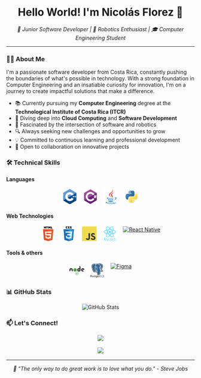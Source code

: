 <h1 align="center">Hello World! I'm Nicolás Florez 👋</h1>

<p align="center">
  <em>🚀 Junior Software Developer | 🤖 Robotics Enthusiast | 🎓 Computer Engineering Student</em>
</p>

---

### 👨‍💻 About Me

I'm a passionate software developer from Costa Rica, constantly pushing the boundaries of what's possible in technology. With a strong foundation in Computer Engineering and an insatiable curiosity for innovation, I'm on a journey to create impactful solutions that make a difference.

- 📚 Currently pursuing my **Computer Engineering** degree at the **Technological Institute of Costa Rica (ITCR)**
- 🌱 Diving deep into **Cloud Computing** and **Software Development**
- 🤖 Fascinated by the intersection of software and robotics
- 🔍 Always seeking new challenges and opportunities to grow
- 💡 Committed to continuous learning and professional development
- 🤝 Open to collaboration on innovative projects

### 🛠️ Technical Skills

<p align="center">
  <h4>Languages</h4>
  <div style="display: flex; flex-wrap: wrap; justify-content: center; gap: 15px;">
    <a href="https://www.w3schools.com/cpp/" target="_blank" rel="noreferrer">
      <img src="https://raw.githubusercontent.com/devicons/devicon/master/icons/cplusplus/cplusplus-original.svg" alt="C++" width="40" height="40"/>
    </a>
    <a href="https://www.w3schools.com/cs/" target="_blank" rel="noreferrer">
      <img src="https://raw.githubusercontent.com/devicons/devicon/master/icons/csharp/csharp-original.svg" alt="C#" width="40" height="40"/>
    </a>
    <a href="https://www.java.com" target="_blank" rel="noreferrer">
      <img src="https://raw.githubusercontent.com/devicons/devicon/master/icons/java/java-original.svg" alt="Java" width="40" height="40"/>
    </a>
    <a href="https://www.python.org" target="_blank" rel="noreferrer">
      <img src="https://raw.githubusercontent.com/devicons/devicon/master/icons/python/python-original.svg" alt="Python" width="40" height="40"/>
    </a>
  </div>

  <h4>Web Technologies</h4>
  <div style="display: flex; flex-wrap: wrap; justify-content: center; gap: 15px;">
    <a href="https://www.w3.org/html/" target="_blank" rel="noreferrer">
      <img src="https://raw.githubusercontent.com/devicons/devicon/master/icons/html5/html5-original-wordmark.svg" alt="HTML5" width="40" height="40"/>
    </a>
    <a href="https://www.w3schools.com/css/" target="_blank" rel="noreferrer">
      <img src="https://raw.githubusercontent.com/devicons/devicon/master/icons/css3/css3-original-wordmark.svg" alt="CSS3" width="40" height="40"/>
    </a>
    <a href="https://developer.mozilla.org/en-US/docs/Web/JavaScript" target="_blank" rel="noreferrer">
      <img src="https://raw.githubusercontent.com/devicons/devicon/master/icons/javascript/javascript-original.svg" alt="JavaScript" width="40" height="40"/>
    </a>
    <a href="https://reactjs.org/" target="_blank" rel="noreferrer">
      <img src="https://raw.githubusercontent.com/devicons/devicon/master/icons/react/react-original-wordmark.svg" alt="React" width="40" height="40"/>
    </a>
    <a href="https://reactnative.dev/" target="_blank" rel="noreferrer">
      <img src="https://reactnative.dev/img/header_logo.svg" alt="React Native" width="40" height="40"/>
    </a>
  </div>

  <h4>Tools & others</h4>
  <div style="display: flex; flex-wrap: wrap; justify-content: center; gap: 15px;">
    <a href="https://nodejs.org" target="_blank" rel="noreferrer">
      <img src="https://raw.githubusercontent.com/devicons/devicon/master/icons/nodejs/nodejs-original-wordmark.svg" alt="Node.js" width="40" height="40"/>
    </a>
    <a href="https://www.postgresql.org" target="_blank" rel="noreferrer">
      <img src="https://raw.githubusercontent.com/devicons/devicon/master/icons/postgresql/postgresql-original-wordmark.svg" alt="PostgreSQL" width="40" height="40"/>
    </a>
    <a href="https://www.figma.com/" target="_blank" rel="noreferrer">
      <img src="https://www.vectorlogo.zone/logos/figma/figma-icon.svg" alt="Figma" width="40" height="40"/>
    </a>
  </div>
</p>

### 📊 GitHub Stats

<p align="center">
  <img src="https://github-readme-stats.vercel.app/api?username=NicoFJ09&show_icons=true&theme=radical" alt="GitHub Stats" />
</p>

### 📫 Let's Connect!

<p align="center">
  <a href="mailto:florezjnicolas@gmail.com" style="text-decoration: none;">
    <img src="https://custom-icon-badges.demolab.com/badge/-florezjnicolas@gmail.com-red?style=for-the-badge&logo=mail&logoColor=white"/>
  </a>
</p>

<p align="center">
  <a href="https://discord.com/users/nicof0906" target="_blank" style="text-decoration: none;">
    <img src="https://custom-icon-badges.demolab.com/badge/-nicof0906-5865F2?style=for-the-badge&logo=discord&logoColor=white"/>
  </a>
</p>

---

<p align="center">
  <em>🌟 "The only way to do great work is to love what you do." - Steve Jobs</em>
</p>
